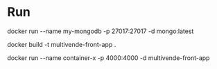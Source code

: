 # Run

docker run --name my-mongodb -p 27017:27017 -d mongo:latest

docker build -t multivende-front-app . 

docker run --name container-x -p 4000:4000 -d multivende-front-app
